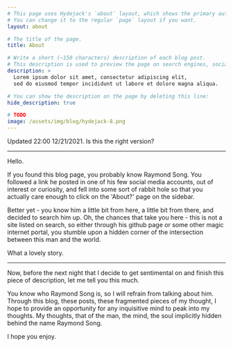 ```yaml
---
# This page uses Hydejack's `about` layout, which shows the primary author's picture and about text at the top.
# You can change it to the regular `page` layout if you want.
layout: about

# The title of the page.
title: About

# Write a short (~150 characters) description of each blog post.
# This description is used to preview the page on search engines, social media, etc.
description: >
  Lorem ipsum dolor sit amet, consectetur adipiscing elit,
  sed do eiusmod tempor incididunt ut labore et dolore magna aliqua.

# You can show the description on the page by deleting this line:
hide_description: true

# TODO
image: /assets/img/blog/hydejack-8.png
---
```

Updated 22:00 12/21/2021. Is this the right version?

---

Hello.

If you found this blog page, you probably know Raymond Song. You followed a link he posted in one of his few social media accounts, out of interest or curiosity, and fell into some sort of rabbit hole so that you actually care enough to click on the 'About?' page on the sidebar.

Better yet - you know him a little bit from here, a little bit from there, and decided to search him up. Oh, the chances that take you here - this is not a site listed on search, so either through his github page or some other magic internet portal, you stumble upon a hidden corner of the intersection between this man and the world.

What a lovely story.

---

Now, before the next night that I decide to get sentimental on and finish this piece of description, let me tell you this much.

You know who Raymond Song is, so I will refrain from talking about him. Through this blog, these posts, these fragmented pieces of my thought, I hope to provide an opportunity for any inquisitive mind to peak into my thoughts. My thoughts, that of the man, the mind, the soul implicitly hidden behind the name Raymond Song.

I hope you enjoy.
